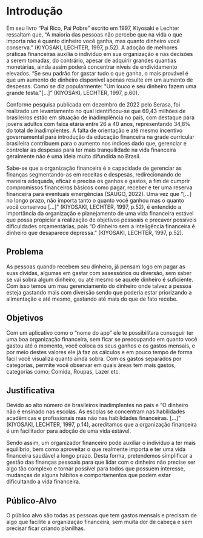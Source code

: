 # Introdução

Em seu livro “Pai Rico, Pai Pobre” escrito em 1997, Kiyosaki e Lechter ressaltam que, “A maioria das pessoas não percebe que na vida o que importa não é quanto dinheiro você ganha, mas quanto dinheiro você conserva.” (KIYOSAKI, LECHTER, 1997, p.52). A adoção de melhores práticas financeiras auxilia o indivíduo em sua organização e nas decisões a serem tomadas, do contrário, apesar de adquirir grandes quantias monetárias, ainda assim poderá concentrar níveis de endividamento elevados. “Se seu padrão for gastar tudo o que ganha, o mais provável é que um aumento de dinheiro disponível apenas resulte em um aumento de despesas. Como se diz popularmente: "Um louco e seu dinheiro fazem uma grande festa."[...]” (KIYOSAKI, LECHTER, 1997, p.60). 

Conforme pesquisa publicada em dezembro de 2022 pelo Serasa, foi realizado um levantamento no qual identificou-se que 69,43 milhões de brasileiros estão em situação de inadimplência no país, com destaque para jovens adultos com faixa etária entre 26 a 40 anos, representando 34,8% do total de inadimplentes. A falta de orientação e até mesmo incentivo governamental para introdução da educação financeira na grade curricular brasileira contribuem para o aumento nos índices dado que, gerenciar e controlar as despesas para ter mais tranquilidade na vida financeira geralmente não é uma ideia muito difundida no Brasil. 

Sabe-se que a organização financeira é a capacidade de gerenciar as finanças segmentando-as em receitas e despesas, redirecionando de maneira adequada, eficaz e precisa os ganhos e gastos, a fim de cumprir compromissos financeiros básicos como pagar, receber e ter uma reserva financeira para eventuais emergências (SAUGO, 2022). Uma vez que “[...] no longo prazo, não importa tanto o quanto você ganhou mas o quanto você conservou [...]” (KIYOSAKI, LECHTER, 1997, p.52), é entendido a importância da organização e planejamento de uma vida financeira estável que possa propiciar a realização de objetivos pessoais e precaver possíveis dificuldades orçamentárias, pois “O dinheiro sem a inteligência financeira é dinheiro que desaparece depressa.” (KIYOSAKI, LECHTER, 1997, p.52). 

## Problema

As pessoas quando recebem seu dinheiro, já pensam logo em pagar as suas dívidas, algumas em gastar com assessórios ou diversão, sem saber se vai sobra algum dinheiro, ou até mesmo se aquele dinheiro é suficiente. Com isso temos um mau gerenciamento do dinheiro onde talvez a pessoa esteja gastando mais com diversão sendo que poderia estar priorizando a alimentação e até mesmo, gastando até mais do que de fato recebe. 

## Objetivos

Com um aplicativo como o “nome do app” ele te possibilitara conseguir ter uma boa organização financeira, sem ficar se preocupando em quanto você gastou até o momento, você coloca os seus ganhos e os gastos mensais, e por meio destes valores ele já faz os cálculos e em pouco tempo de forma fácil você visualiza quanto ainda sobra. Com os gastos separados por categorias, permite você observar em quais áreas tem mais gastos, categorias como: Comida, Roupas, Lazer etc. 

## Justificativa

Devido ao alto número de brasileiros inadimplentes no país e “O dinheiro não é ensinado nas escolas. As escolas se concentram nas habilidades acadêmicas e profissionais mas não nas habilidades financeiras. [...]” (KIYOSAKI, LECHTER, 1997, p.14), acreditamos que a organização financeira é um facilitador para adoção de uma vida estável. 

Sendo assim, um organizador financeiro pode auxiliar o indivíduo a ter mais equilíbrio, bem como aproveitar o que realmente importa e ter uma vida financeira saudável a longo prazo. Desta forma, pretendemos simplificar a gestão das finanças pessoais para que lidar com o dinheiro não precise ser algo tão complexo e tornar possível para todos que possuem interesse, mudanças de alguns hábitos e comportamentos que podem estar dificultando a vida financeira. 

## Público-Alvo

O público alvo são todas as pessoas que tem gastos mensais e precisam de algo que facilite a organização financeira, sem muita dor de cabeça e sem precisar ficar criando planilhas. 
